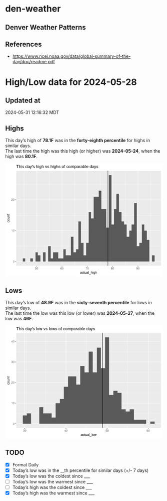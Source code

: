 

# den-weather

## Denver Weather Patterns

## References

- <https://www.ncei.noaa.gov/data/global-summary-of-the-day/doc/readme.pdf>

# High/Low data for 2024-05-28

## Updated at

2024-05-31 12:16:32 MDT

## Highs

This day’s high of **78.1F** was in the **forty-eighth percentile** for
highs in similar days.  
The last time the high was this high (or higher) was **2024-05-24**,
when the high was **80.1F**.

![](readme_files/figure-commonmark/unnamed-chunk-4-1.png)

## Lows

This day’s low of **48.9F** was in the **sixty-seventh percentile** for
lows in similar days.  
The last time the low was this low (or lower) was **2024-05-27**, when
the low was **46F**.

![](readme_files/figure-commonmark/unnamed-chunk-6-1.png)

## TODO

- [x] Format Daily
- [x] Today’s low was in the \_\_th percentile for similar days (+/- 7
  days)
- [x] Today’s low was the coldest since \_\_\_
- [ ] Today’s low was the warmest since \_\_\_
- [ ] Today’s high was the coldest since \_\_\_
- [x] Today’s high was the warmest since \_\_\_

